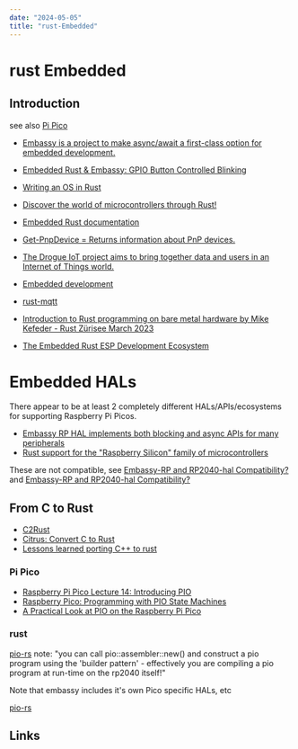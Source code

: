 ```yaml
---
date: "2024-05-05"
title: "rust-Embedded"
---
```

<!-- markdownlint-disable MD025 -->
# rust Embedded
<!-- markdownlint-enable MD025 -->

## Introduction

see also [Pi Pico](2023-11-05-Pi-Pico.md)

* [Embassy is a project to make async/await a first-class option for embedded development.](https://embassy.dev/book/dev/index.html)
* [Embedded Rust & Embassy: GPIO Button Controlled Blinking](https://dev.to/theembeddedrustacean/embedded-rust-embassy-gpio-button-controlled-blinking-3ee6)

* [Writing an OS in Rust ](https://os.phil-opp.com/)
* [Discover the world of microcontrollers through Rust!](https://docs.rust-embedded.org/discovery/microbit/index.html)
* [Embedded Rust documentation](https://docs.rust-embedded.org/)

* [Get-PnpDevice = Returns information about PnP devices.](https://learn.microsoft.com/en-us/powershell/module/pnpdevice/get-pnpdevice?view=windowsserver2022-ps)

* [The Drogue IoT project aims to bring together data and users in an Internet of Things world.](https://github.com/drogue-iot)
* [Embedded development](https://lib.rs/embedded?sort=popular)
* [rust-mqtt](https://lib.rs/crates/rust-mqtt)

* [Introduction to Rust programming on bare metal hardware by Mike Kefeder - Rust Zürisee March 2023](https://www.youtube.com/watch?v=KECu_piSM5s)
* [The Embedded Rust ESP Development Ecosystem](https://dev.to/apollolabsbin/embedded-rust-the-esp-development-ecosystem-5478)

# Embedded HALs

There appear to be at least 2 completely different HALs/APIs/ecosystems for supporting Raspberry Pi Picos. 

* [Embassy RP HAL implements both blocking and async APIs for many peripherals](https://github.com/embassy-rs/embassy/tree/main/embassy-rp)
* [Rust support for the "Raspberry Silicon" family of microcontrollers](https://github.com/rp-rs/rp-hal)

These are not compatible, see [Embassy-RP and RP2040-hal Compatibility?](https://github.com/embassy-rs/embassy/issues/3180) and [Embassy-RP and RP2040-hal Compatibility?](https://github.com/rp-rs/rp-hal/issues/816)

## From C to Rust

* [C2Rust](https://github.com/immunant/c2rust?tab=readme-ov-file)
* [Citrus: Convert C to Rust](https://gitlab.com/citrus-rs/citrus)
* [Lessons learned porting C++ to rust](https://www.youtube.com/watch?v=kcMAiTg5j1w)

### Pi Pico

* [Raspberry Pi Pico Lecture 14: Introducing PIO](https://www.youtube.com/watch?v=BVdaw56Ln8s&list=PLDqMkB5cbBA5oDg8VXM110GKc-CmvUqEZ&index=14)
* [Raspberry Pico: Programming with PIO State Machines](https://dev.to/admantium/raspberry-pico-programming-with-pio-state-machines-1gbg)
* [A Practical Look at PIO on the Raspberry Pi Pico](https://dev.to/blues/a-practical-look-at-pio-on-the-raspberry-pi-pico-50j8)

### rust

[pio-rs](https://github.com/rp-rs/pio-rs) note: "you can call pio::assembler::new() and construct a pio program using the 'builder pattern' - effectively you are compiling a pio program at run-time on the rp2040 itself!"

Note that embassy includes it's own Pico specific HALs, etc

[pio-rs](https://github.com/rp-rs/pio-rs)

## Links

<!-- markdownlint-disable MD034 -->
<!-- markdownlint-enable MD034 -->
